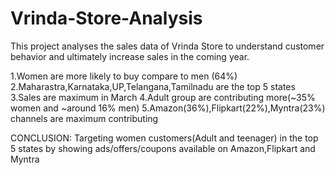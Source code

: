 # Vrinda-Store-Analysis
This project analyses the sales data of Vrinda Store to understand customer behavior and ultimately increase sales in the coming year.

1.Women are more likely to buy compare to men (64%)
2.Maharastra,Karnataka,UP,Telangana,Tamilnadu are the top 5 states
3.Sales are maximum in March
4.Adult group are contributing more(~35% women and ~around 16% men)
5.Amazon(36%),Flipkart(22%),Myntra(23%) channels are maximum contributing

CONCLUSION:
Targeting women customers(Adult and teenager) in the top 5 states by showing ads/offers/coupons available on Amazon,Flipkart and Myntra
